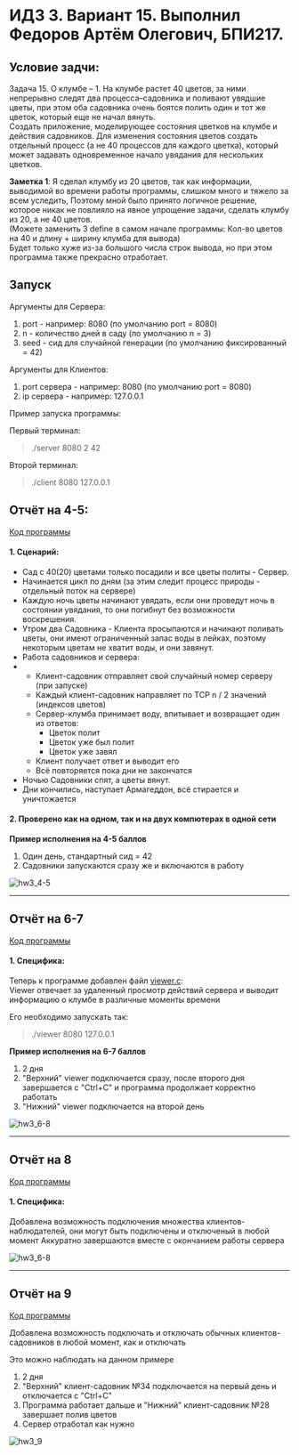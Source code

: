 # ИДЗ 3. Вариант 15. Выполнил Федоров Артём Олегович, БПИ217.

## Условие задчи:

Задача 15. O клумбе – 1. На клумбе растет 40 цветов, за ними непрерывно следят два процесса–садовника 
и поливают увядшие цветы, при этом оба садовника очень боятся полить один и тот же цветок, 
который еще не начал вянуть. <br/>
Создать приложение, моделирующее состояния цветков на клумбе и действия садовников. 
Для изменения состояния цветов создать отдельный процесс (а не 40 процессов для каждого цветка), 
который может задавать одновременное начало увядания для нескольких цветков.

**Заметка 1**:
Я сделал клумбу из 20 цветов, так как информации, выводимой во времени работы программы, слишком много и тяжело за всем уследить,
Поэтому мной было принято логичное решение, которое никак не повлияло на явное упрощение задачи, 
сделать клумбу из 20, а не 40 цветов.  <br/>
(Можете заменить 3 define в самом начале программы: Кол-во цветов на 40 и длину + ширину клумба для вывода) <br/>
Будет только хуже из-за большого числа строк вывода, но при этом программа также прекрасно отработает.

## Запуск

Аргументы для Сервера:

1. port - например: 8080 (по умолчанию port = 8080)
2. n - количество дней в саду (по умолчанию n = 3)
3. seed - сид для случайной генерации (по умолчанию фиксированный = 42)

Аргументы для Клиентов:

1. port сервера - например: 8080 (по умолчанию port = 8080)
2. ip сервера - например: 127.0.0.1

Пример запуска программы:

Первый терминал:
> ./server 8080 2 42

Второй терминал:
> ./client 8080 127.0.0.1

## Отчёт на 4-5:

[Код программы](https://github.com/ArtemFed/Operating-Systems-HW3/tree/main/score4-5)

#### 1. Сценарий:
*  Сад с 40(20) цветами только посадили и все цветы политы - Сервер.
*  Начинается цикл по дням (за этим следит процесс природы - отдельный поток на сервере)
*  Каждую ночь цветы начинают увядать, если они проведут ночь в состоянии увядания, 
то они погибнут без возможности воскрешения.
*  Утром два Садовника - Клиента просыпаются и начинают поливать цветы, 
они имеют ограниченный запас воды в лейках, поэтому некоторым цветам не хватит воды, 
и они завянут.
*  Работа садовников и сервера:
* * Клиент-садовник отправляет свой случайный номер серверу (при запуске) 
  * Каждый клиент-садовник направляет по TCP n / 2 значений (индексов цветов)
  * Сервер-клумба принимает воду, впитывает и возвращает один из ответов:
    * Цветок полит
    * Цветок уже был полит
    * Цветок уже завял
  * Клиент получает ответ и выводит его
  * Всё повторяется пока дни не закончатся
*  Ночью Садовники спят, а цветы вянут.
*  Дни кончились, наступает Армагеддон, всё стирается и уничтожается

#### 2. Проверено как на одном, так и на двух компютерах в одной сети

**Пример исполнения на 4-5 баллов**
1. Один день, стандартный сид = 42
2. Садовники запускаются сразу же и включаются в работу <br/>

![hw3_4-5](https://github.com/ArtemFed/Operating-Systems-HW3/assets/57373162/2cb04de1-e0fa-45bc-973b-70afb4e6f24c)


----


## Отчёт на 6-7

[Код программы](https://github.com/ArtemFed/Operating-Systems-HW3/tree/main/score6-8)


#### 1. Специфика: <br/>
Теперь к программе добавлен файл [viewer.c](https://github.com/ArtemFed/Operating-Systems-HW3/tree/main/score6-8/viewer.c): <br/>
Viewer отвечает за удаленный просмотр действий сервера и выводит информацию о клумбе в различные моменты времени

Его необходимо запускать так:
> ./viewer 8080 127.0.0.1

**Пример исполнения на 6-7 баллов**  <br/>

1.  2 дня
2.  "Верхний" viewer подключается сразу, после второго дня завершается с "Ctrl+C" и программа продолжает корректно работать 
3.  "Нижний" viewer подключается на второй день 

![hw3_6-8](https://github.com/ArtemFed/Operating-Systems-HW3/assets/57373162/bcc8ba5f-5dc1-461f-b2f2-84c5c202d1e0)


----


## Отчёт на 8

[Код программы](https://github.com/ArtemFed/Operating-Systems-HW3/tree/main/score6-8)

#### 1. Специфика: <br/>
Добавлена возможность подключения множества клиентов-наблюдателей, они могут быть подключены и отключеный в любой момент
Аккуратно завершаются вместе с окончанием работы сервера

![hw3_6-8](https://github.com/ArtemFed/Operating-Systems-HW3/assets/57373162/bcc8ba5f-5dc1-461f-b2f2-84c5c202d1e0)


----


## Отчёт на 9

[Код программы](https://github.com/ArtemFed/Operating-Systems-HW3/tree/main/score6-8)

Добавлена возможность подключать и отключать обычных клиентов-садовников в любой момент, как и отключать

Это можно наблюдать на данном примере
1. 2 дня
2. "Верхний" клиент-садовник №34 подключается на первый день и отключается с "Ctrl+C"
3. Программа работает дальше и "Нижний" клиент-садовник №28 завершает полив цветов
4. Сервер отработал как нужно

![hw3_9](https://github.com/ArtemFed/Operating-Systems-HW3/assets/57373162/351feec4-adf4-48d9-bb47-a63d94e69dcd)
